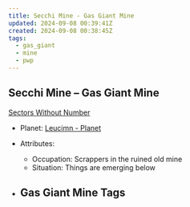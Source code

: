 ```yaml
---
title: Secchi Mine - Gas Giant Mine
updated: 2024-09-08 00:39:41Z
created: 2024-09-08 00:38:45Z
tags:
  - gas_giant
  - mine
  - pwp
---
```


## Secchi Mine &ndash; Gas Giant Mine

[Sectors Without Number](https://sectorswithoutnumber.com/sector/bfDcBzTtgpeyLUfwzjio/gasGiantMine/gx7UAd9I0mjboC1YQmXM)

- Planet: [Leucimn - Planet](../../../Gaming/StarsWithoutNumber/PiratesWithoutPlunder/Leucimn%20-%20Planet.md)

- Attributes:
   -   Occupation: Scrappers in the ruined old mine
   -   Situation: Things are emerging below

- Gas Giant Mine Tags
	-  
